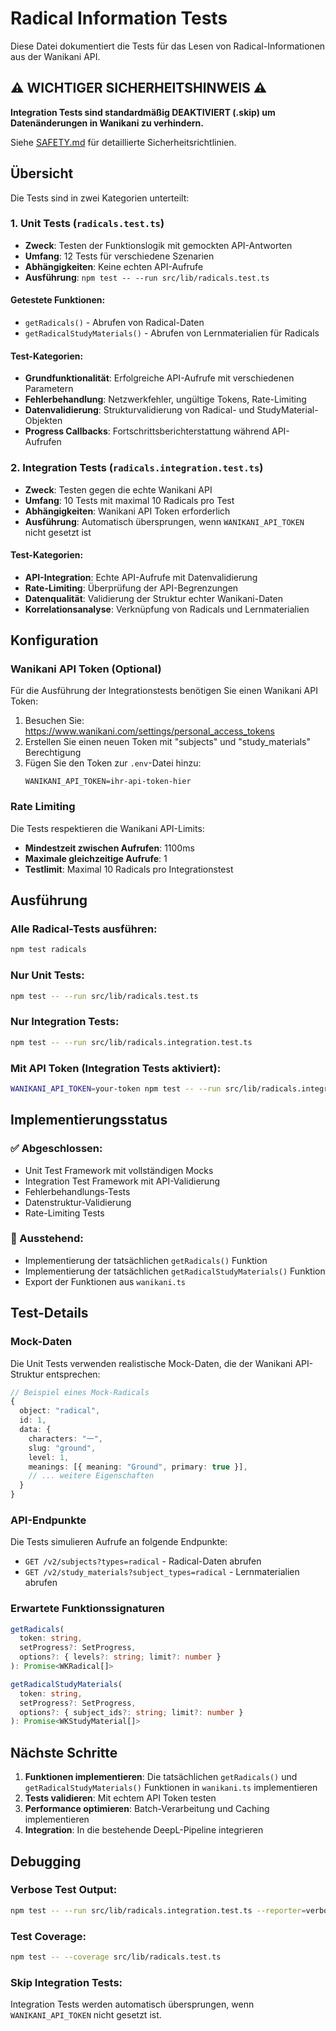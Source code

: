 # Radical Information Tests

Diese Datei dokumentiert die Tests für das Lesen von Radical-Informationen aus der Wanikani API.

## ⚠️ WICHTIGER SICHERHEITSHINWEIS ⚠️

**Integration Tests sind standardmäßig DEAKTIVIERT (.skip) um Datenänderungen in Wanikani zu verhindern.**

Siehe [SAFETY.md](../tests/integration/SAFETY.md) für detaillierte Sicherheitsrichtlinien.

## Übersicht

Die Tests sind in zwei Kategorien unterteilt:

### 1. Unit Tests (`radicals.test.ts`)
- **Zweck**: Testen der Funktionslogik mit gemockten API-Antworten
- **Umfang**: 12 Tests für verschiedene Szenarien
- **Abhängigkeiten**: Keine echten API-Aufrufe
- **Ausführung**: `npm test -- --run src/lib/radicals.test.ts`

#### Getestete Funktionen:
- `getRadicals()` - Abrufen von Radical-Daten
- `getRadicalStudyMaterials()` - Abrufen von Lernmaterialien für Radicals

#### Test-Kategorien:
- **Grundfunktionalität**: Erfolgreiche API-Aufrufe mit verschiedenen Parametern
- **Fehlerbehandlung**: Netzwerkfehler, ungültige Tokens, Rate-Limiting
- **Datenvalidierung**: Strukturvalidierung von Radical- und StudyMaterial-Objekten
- **Progress Callbacks**: Fortschrittsberichterstattung während API-Aufrufen

### 2. Integration Tests (`radicals.integration.test.ts`)
- **Zweck**: Testen gegen die echte Wanikani API
- **Umfang**: 10 Tests mit maximal 10 Radicals pro Test
- **Abhängigkeiten**: Wanikani API Token erforderlich
- **Ausführung**: Automatisch übersprungen, wenn `WANIKANI_API_TOKEN` nicht gesetzt ist

#### Test-Kategorien:
- **API-Integration**: Echte API-Aufrufe mit Datenvalidierung
- **Rate-Limiting**: Überprüfung der API-Begrenzungen
- **Datenqualität**: Validierung der Struktur echter Wanikani-Daten
- **Korrelationsanalyse**: Verknüpfung von Radicals und Lernmaterialien

## Konfiguration

### Wanikani API Token (Optional)
Für die Ausführung der Integrationstests benötigen Sie einen Wanikani API Token:

1. Besuchen Sie: https://www.wanikani.com/settings/personal_access_tokens
2. Erstellen Sie einen neuen Token mit "subjects" und "study_materials" Berechtigung
3. Fügen Sie den Token zur `.env`-Datei hinzu:
   ```
   WANIKANI_API_TOKEN=ihr-api-token-hier
   ```

### Rate Limiting
Die Tests respektieren die Wanikani API-Limits:
- **Mindestzeit zwischen Aufrufen**: 1100ms
- **Maximale gleichzeitige Aufrufe**: 1
- **Testlimit**: Maximal 10 Radicals pro Integrationstest

## Ausführung

### Alle Radical-Tests ausführen:
```bash
npm test radicals
```

### Nur Unit Tests:
```bash
npm test -- --run src/lib/radicals.test.ts
```

### Nur Integration Tests:
```bash
npm test -- --run src/lib/radicals.integration.test.ts
```

### Mit API Token (Integration Tests aktiviert):
```bash
WANIKANI_API_TOKEN=your-token npm test -- --run src/lib/radicals.integration.test.ts
```

## Implementierungsstatus

### ✅ Abgeschlossen:
- Unit Test Framework mit vollständigen Mocks
- Integration Test Framework mit API-Validierung
- Fehlerbehandlungs-Tests
- Datenstruktur-Validierung
- Rate-Limiting Tests

### 🔄 Ausstehend:
- Implementierung der tatsächlichen `getRadicals()` Funktion
- Implementierung der tatsächlichen `getRadicalStudyMaterials()` Funktion
- Export der Funktionen aus `wanikani.ts`

## Test-Details

### Mock-Daten
Die Unit Tests verwenden realistische Mock-Daten, die der Wanikani API-Struktur entsprechen:

```typescript
// Beispiel eines Mock-Radicals
{
  object: "radical",
  id: 1,
  data: {
    characters: "一",
    slug: "ground",
    level: 1,
    meanings: [{ meaning: "Ground", primary: true }],
    // ... weitere Eigenschaften
  }
}
```

### API-Endpunkte
Die Tests simulieren Aufrufe an folgende Endpunkte:
- `GET /v2/subjects?types=radical` - Radical-Daten abrufen
- `GET /v2/study_materials?subject_types=radical` - Lernmaterialien abrufen

### Erwartete Funktionssignaturen
```typescript
getRadicals(
  token: string, 
  setProgress?: SetProgress, 
  options?: { levels?: string; limit?: number }
): Promise<WKRadical[]>

getRadicalStudyMaterials(
  token: string,
  setProgress?: SetProgress,
  options?: { subject_ids?: string; limit?: number }
): Promise<WKStudyMaterial[]>
```

## Nächste Schritte

1. **Funktionen implementieren**: Die tatsächlichen `getRadicals()` und `getRadicalStudyMaterials()` Funktionen in `wanikani.ts` implementieren
2. **Tests validieren**: Mit echtem API Token testen
3. **Performance optimieren**: Batch-Verarbeitung und Caching implementieren
4. **Integration**: In die bestehende DeepL-Pipeline integrieren

## Debugging

### Verbose Test Output:
```bash
npm test -- --run src/lib/radicals.integration.test.ts --reporter=verbose
```

### Test Coverage:
```bash
npm test -- --coverage src/lib/radicals.test.ts
```

### Skip Integration Tests:
Integration Tests werden automatisch übersprungen, wenn `WANIKANI_API_TOKEN` nicht gesetzt ist.

